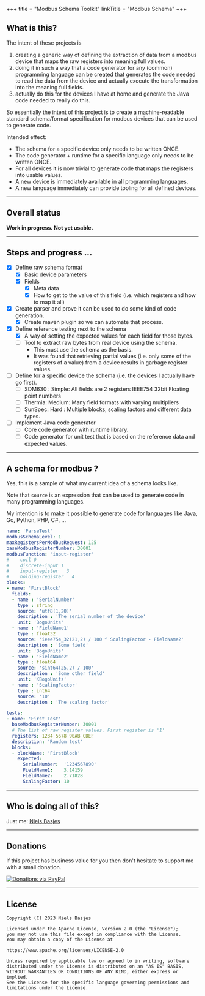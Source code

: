 +++
title = "Modbus Schema Toolkit"
linkTitle = "Modbus Schema"
+++

## What is this?
The intent of these projects is
1. creating a generic way of defining the extraction of data from a modbus device that maps the raw registers into meaning full values.
2. doing it in such a way that a code generator for any (common) programming language can be created that generates the code needed to read the data from the device and actually execute the transformation into the meaning full fields.
3. actually do this for the devices I have at home and generate the Java code needed to really do this.

So essentially the intent of this project is to create a machine-readable standard schema/format specification for modbus devices that can be used to generate code.

Intended effect:
- The schema for a specific device only needs to be written ONCE.
- The code generator + runtime for a specific language only needs to be written ONCE.
- For all devices it is now trivial to generate code that maps the registers into usable values.
- A new device is immediately available in all programming languages.
- A new language immediately can provide tooling for all defined devices.

---

## Overall status
**Work in progress. Not yet usable.**

---

## Steps and progress ...
- [x] Define raw schema format
  - [x] Basic device parameters
  - [x] Fields
    - [x] Meta data
    - [x] How to get to the value of this field (i.e. which registers and how to map it all)
- [x] Create parser and prove it can be used to do some kind of code generation.
  - [x] Create maven plugin so we can automate that process.
- [x] Define reference testing next to the schema
  - [x] A way of setting the expected values for each field for those bytes.
  - [ ] Tool to extract raw bytes from real device using the schema.
    - This must use the schema as the basis.
    - It was found that retrieving partial values (i.e. only some of the registers of a value) from a device results in garbage register values.
- [ ] Define for a specific device the schema (i.e. the devices I actually have go first).
  - [ ] SDM630 : Simple: All fields are 2 registers IEEE754 32bit Floating point numbers
  - [ ] Thermia: Medium: Many field formats with varying multipliers
  - [ ] SunSpec: Hard  : Multiple blocks, scaling factors and different data types.
- [ ] Implement Java code generator
  - [ ] Core code generator with runtime library.
  - [ ] Code generator for unit test that is based on the reference data and expected values.

---

## A schema for modbus ?
Yes, this is a sample of what my current idea of a schema looks like.

Note that `source` is an expression that can be used to generate code in many programming languages.

My intention is to make it possible to generate code for languages like Java, Go, Python, PHP, C#, ... 

```yaml
name: 'ParseTest'
modbusSchemaLevel: 1
maxRegistersPerModbusRequest: 125
baseModbusRegisterNumber: 30001
modbusFunction: 'input-register'
#    coil 0
#    discrete-input 1
#    input-register   3
#    holding-register   4
blocks:
- name: 'FirstBlock'
  fields:
  - name : 'SerialNumber'
    type : string
    source: 'utf8(1,20)'
    description : 'The serial number of the device'
    unit: 'BogoUnits'
  - name : 'FieldName1'
    type : float32
    source: 'ieee754_32(21,2) / 100 ^ ScalingFactor - FieldName2'
    description : 'Some field'
    unit: 'BogoUnits'
  - name : 'FieldName2'
    type : float64
    source: 'sint64(25,2) / 100'
    description : 'Some other field'
    unit: 'KBogoUnits'
  - name : 'ScalingFactor'
    type : int64
    source: '10'
    description : 'The scaling factor'

tests:
- name: 'First Test'
  baseModbusRegisterNumber: 30001
  # The list of raw register values. First register is '1'
  registers: 1234 5678 90AB CDEF
  description: 'Random test'
  blocks:
  - blockName: 'FirstBlock'
    expected:
      SerialNumber:  '1234567890'
      FieldName1:    3.14159
      FieldName2:    2.71828
      ScalingFactor: 10

```

---

## Who is doing all of this?
Just me: [Niels Basjes](https://github.com/nielsbasjes)

---

## Donations
If this project has business value for you then don't hesitate to support me with a small donation.

[![Donations via PayPal](https://img.shields.io/badge/Donations-via%20Paypal-blue.svg)](https://www.paypal.me/nielsbasjes)

---

## License

    Copyright (C) 2023 Niels Basjes

    Licensed under the Apache License, Version 2.0 (the "License");
    you may not use this file except in compliance with the License.
    You may obtain a copy of the License at

    https://www.apache.org/licenses/LICENSE-2.0

    Unless required by applicable law or agreed to in writing, software
    distributed under the License is distributed on an "AS IS" BASIS,
    WITHOUT WARRANTIES OR CONDITIONS OF ANY KIND, either express or implied.
    See the License for the specific language governing permissions and
    limitations under the License.
